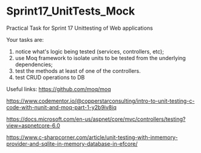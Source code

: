 # Sprint17_UnitTests_Mock
 
 Practical Task for Sprint 17 Unittesting of Web applications

Your tasks are:
1. notice what's logic being tested (services, controllers, etc);
2. use Moq framework to isolate units to be tested from the underlying dependencies;
3. test the methods at least of one of the controllers.
4. test CRUD operations to DB

Useful links:
https://github.com/moq/moq  

https://www.codementor.io/@copperstarconsulting/intro-to-unit-testing-c-code-with-nunit-and-moq-part-1-y2b9iv8iq  

https://docs.microsoft.com/en-us/aspnet/core/mvc/controllers/testing?view=aspnetcore-6.0

https://www.c-sharpcorner.com/article/unit-testing-with-inmemory-provider-and-sqlite-in-memory-database-in-efcore/
